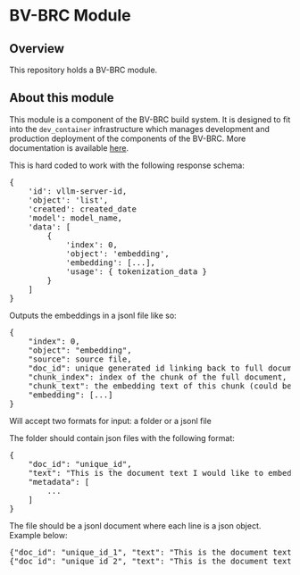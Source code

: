 # BV-BRC Module

## Overview

This repository holds a BV-BRC module.

## About this module

This module is a component of the BV-BRC build system. It is designed to fit into the
`dev_container` infrastructure which manages development and production deployment of
the components of the BV-BRC. More documentation is available [here](https://github.com/BV-BRC/dev_container/tree/master/README.md).

This is hard coded to work with the following response schema:
<pre>
{
    'id': vllm-server-id,
    'object': 'list',
    'created': created_date
    'model': model_name,
    'data': [
        {
            'index': 0,
            'object': 'embedding',
            'embedding': [...],
            'usage': { tokenization_data }
        }
    ]
}
</pre>

Outputs the embeddings in a jsonl file like so:
<pre>
{
    "index": 0,
    "object": "embedding",
    "source": source file,
    "doc_id": unique generated id linking back to full document,
    "chunk_index": index of the chunk of the full document,
    "chunk_text": the embedding text of this chunk (could be the full document)
    "embedding": [...]
}
</pre>

Will accept two formats for input: a folder or a jsonl file

The folder should contain json files with the following format:
<pre>
{
    "doc_id": "unique_id",
    "text": "This is the document text I would like to embed..."
    "metadata": [
        ...
    ]
}
</pre>

The file should be a jsonl document where each line is a json object. Example below:
<pre>
{"doc_id": "unique_id_1", "text": "This is the document text I would like to embed...", "metadata": [ ... ]}
{"doc_id": "unique_id_2", "text": "This is the document text I would like to embed that is different...", "metadata": [ ... ]}
</pre>
